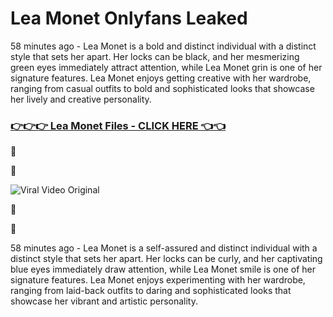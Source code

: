 # Lea Monet Onlyfans Leaked

<p>58 minutes ago - Lea Monet is a bold and distinct individual with a distinct style that sets her apart. Her locks can be black, and her mesmerizing green eyes immediately attract attention, while Lea Monet grin is one of her signature features. Lea Monet enjoys getting creative with her wardrobe, ranging from casual outfits to bold and sophisticated looks that showcase her lively and creative personality.</p><p>
<h3><a href="https://fansleaks.com-getfree.pro/lea-monet" rel="nofollow">👉👉👉 Lea Monet Files - CLICK HERE 👈👈</a></h3>
<p>🔻</p>
<p>🔻</p> <p>
<a href="https://fansleaks.com-getfree.pro/lea-monet" rel="nofollow"><img src="https://i.imgur.com/0ZbtXZ5.gif" alt="Viral Video Original" style="max-width: 100%; display: inline-block;" data-target="animated-image.originalImage"></a>
<p>🔻</p>
<p>🔻</p> <p>58 minutes ago - Lea Monet is a self-assured and distinct individual with a distinct style that sets her apart. Her locks can be curly, and her captivating blue eyes immediately draw attention, while Lea Monet smile is one of her signature features. Lea Monet enjoys experimenting with her wardrobe, ranging from laid-back outfits to daring and sophisticated looks that showcase her vibrant and artistic personality.</p>